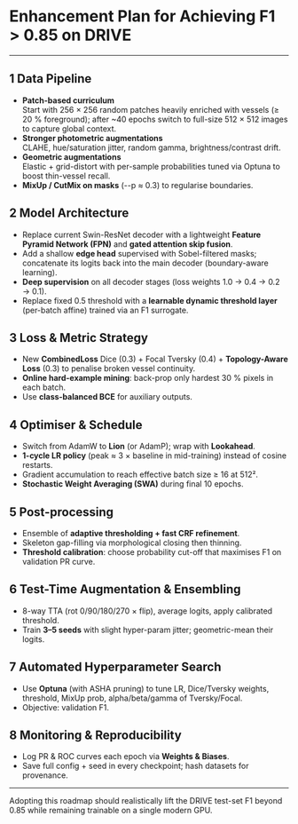 # Enhancement Plan for Achieving F1 > 0.85 on DRIVE

---

## 1  Data Pipeline

- **Patch-based curriculum**  
  Start with 256 × 256 random patches heavily enriched with vessels (≥ 20 % foreground); after ~40 epochs switch to full-size 512 × 512 images to capture global context.
- **Stronger photometric augmentations**  
  CLAHE, hue/saturation jitter, random gamma, brightness/contrast drift.
- **Geometric augmentations**  
  Elastic + grid-distort with per-sample probabilities tuned via Optuna to boost thin-vessel recall.
- **MixUp / CutMix on masks** (--p ≈ 0.3) to regularise boundaries.

## 2  Model Architecture

- Replace current Swin-ResNet decoder with a lightweight **Feature Pyramid Network (FPN)** and **gated attention skip fusion**.
- Add a shallow **edge head** supervised with Sobel-filtered masks; concatenate its logits back into the main decoder (boundary-aware learning).
- **Deep supervision** on all decoder stages (loss weights 1.0 → 0.4 → 0.2 → 0.1).
- Replace fixed 0.5 threshold with a **learnable dynamic threshold layer** (per-batch affine) trained via an F1 surrogate.

## 3  Loss & Metric Strategy

- New **CombinedLoss**   Dice (0.3) + Focal Tversky (0.4) + **Topology-Aware Loss** (0.3) to penalise broken vessel continuity.
- **Online hard-example mining**: back-prop only hardest 30 % pixels in each batch.
- Use **class-balanced BCE** for auxiliary outputs.

## 4  Optimiser & Schedule

- Switch from AdamW to **Lion** (or AdamP); wrap with **Lookahead**.
- **1-cycle LR policy** (peak ≈ 3 × baseline in mid-training) instead of cosine restarts.
- Gradient accumulation to reach effective batch size ≥ 16 at 512².
- **Stochastic Weight Averaging (SWA)** during final 10 epochs.

## 5  Post-processing

- Ensemble of **adaptive thresholding + fast CRF refinement**.
- Skeleton gap-filling via morphological closing then thinning.
- **Threshold calibration**: choose probability cut-off that maximises F1 on validation PR curve.

## 6  Test-Time Augmentation & Ensembling

- 8-way TTA (rot 0/90/180/270 × flip), average logits, apply calibrated threshold.
- Train **3–5 seeds** with slight hyper-param jitter; geometric-mean their logits.

## 7  Automated Hyperparameter Search

- Use **Optuna** (with ASHA pruning) to tune LR, Dice/Tversky weights, threshold, MixUp prob, alpha/beta/gamma of Tversky/Focal.
- Objective: validation F1.

## 8  Monitoring & Reproducibility

- Log PR & ROC curves each epoch via **Weights & Biases**.
- Save full config + seed in every checkpoint; hash datasets for provenance.

---

Adopting this roadmap should realistically lift the DRIVE test-set F1 beyond 0.85 while remaining trainable on a single modern GPU. 